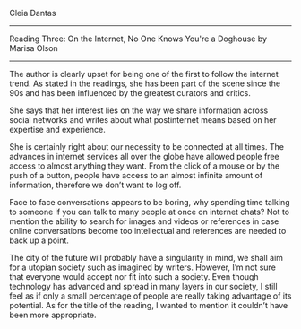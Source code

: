 Cleia Dantas
***
Reading Three: On the Internet, No One Knows You're a Doghouse by Marisa Olson
****

The author is clearly upset for being one of the first to follow the internet trend. As stated in the readings, she has been part of the scene since the 90s and has been influenced by the greatest curators and critics.

She says that her interest lies on the way we share information across social networks and writes about what postinternet means based on her expertise and experience.

She is certainly right about our necessity to be connected at all times. The advances in internet services all over the globe have allowed people free access to almost anything they want.  From the click of a mouse or by the push of a button, people have access to an almost infinite amount of information, therefore we don’t want to log off.

Face to face conversations appears to be boring, why spending time talking to someone if you can talk to many people at once on internet chats? Not to mention the ability to search for images and videos or references in case online conversations become too intellectual and references are needed to back up a point.

The city of the future will probably have a singularity in mind, we shall aim for a utopian society such as imagined by writers. However, I’m not sure that everyone would accept nor fit into such a society. Even though technology has advanced and spread in many layers in our society, I still feel as if only a small percentage of people are really taking advantage of its potential. As for the title of the reading, I wanted to mention it couldn’t have been more appropriate.
